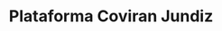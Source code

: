 ---
title: "Plataforma Coviran Jundiz"
url: /vitoria-gasteiz/plataforma-coviran-jundiz/
shop: mayorista
---